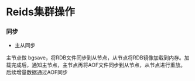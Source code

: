 # Reids集群操作


### 同步

* 主从同步

主节点做 bgsave，将RDB文件同步到从节点，从节点将RDB镜像加载到内存。加载完成后，通知主节点，主节点再将AOF文件同步到从节点，从节点进行重放。后续增量数据通过AOF同步
